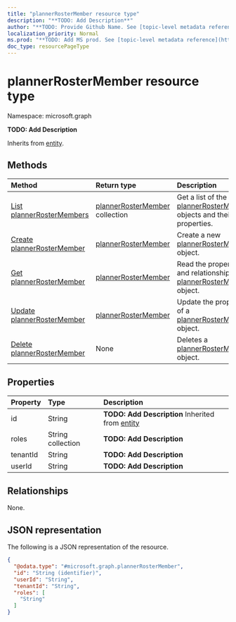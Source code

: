 ```yaml
---
title: "plannerRosterMember resource type"
description: "**TODO: Add Description**"
author: "**TODO: Provide Github Name. See [topic-level metadata reference](https://msgo.azurewebsites.net/add/document/guidelines/metadata.html#topic-level-metadata)**"
localization_priority: Normal
ms.prod: "**TODO: Add MS prod. See [topic-level metadata reference](https://msgo.azurewebsites.net/add/document/guidelines/metadata.html#topic-level-metadata)**"
doc_type: resourcePageType
---
```


# plannerRosterMember resource type

Namespace: microsoft.graph

**TODO: Add Description**


Inherits from [entity](../resources/entity.md).

## Methods
|Method|Return type|Description|
|:---|:---|:---|
|[List plannerRosterMembers](../api/plannerrostermember-list.md)|[plannerRosterMember](../resources/plannerrostermember.md) collection|Get a list of the [plannerRosterMember](../resources/plannerrostermember.md) objects and their properties.|
|[Create plannerRosterMember](../api/plannerrostermember-create.md)|[plannerRosterMember](../resources/plannerrostermember.md)|Create a new [plannerRosterMember](../resources/plannerrostermember.md) object.|
|[Get plannerRosterMember](../api/plannerrostermember-get.md)|[plannerRosterMember](../resources/plannerrostermember.md)|Read the properties and relationships of a [plannerRosterMember](../resources/plannerrostermember.md) object.|
|[Update plannerRosterMember](../api/plannerrostermember-update.md)|[plannerRosterMember](../resources/plannerrostermember.md)|Update the properties of a [plannerRosterMember](../resources/plannerrostermember.md) object.|
|[Delete plannerRosterMember](../api/plannerrostermember-delete.md)|None|Deletes a [plannerRosterMember](../resources/plannerrostermember.md) object.|

## Properties
|Property|Type|Description|
|:---|:---|:---|
|id|String|**TODO: Add Description** Inherited from [entity](../resources/entity.md)|
|roles|String collection|**TODO: Add Description**|
|tenantId|String|**TODO: Add Description**|
|userId|String|**TODO: Add Description**|

## Relationships
None.

## JSON representation
The following is a JSON representation of the resource.
<!-- {
  "blockType": "resource",
  "keyProperty": "id",
  "@odata.type": "microsoft.graph.plannerRosterMember",
  "baseType": "microsoft.graph.entity",
  "openType": false
}
-->
``` json
{
  "@odata.type": "#microsoft.graph.plannerRosterMember",
  "id": "String (identifier)",
  "userId": "String",
  "tenantId": "String",
  "roles": [
    "String"
  ]
}
```

